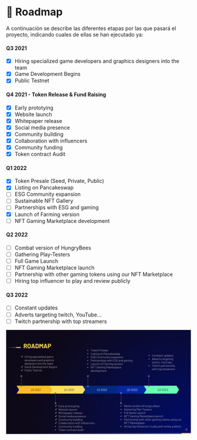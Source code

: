 # 📆 Roadmap

A continuación se describe las diferentes etapas por las que pasará el proyecto, indicando cuales de ellas se han ejecutado ya:

#### Q3 2021

* [x] Hiring specialized game developers and graphics designers into the team
* [x] Game Development Begins
* [x] Public Testnet

#### Q4 2021 - Token Release & Fund Raising

* [x] Early prototying
* [x] Website launch
* [x] Whitepaper release
* [x] Social media presence
* [x] Community building
* [x] Collaboration with influencers
* [x] Community funding
* [x] Token contract Audit

#### Q1 2022

* [x] Token Presale (Seed, Private, Public)
* [x] Listing on Pancakeswap
* [ ] ESG Community expansion
* [ ] Sustainable NFT Gallery
* [ ] Partnerships with ESG and gaming
* [x] Launch of Farming version
* [ ] NFT Gaming Marketplace development

#### Q2 2022

* [ ] Combat version of HungryBees
* [ ] Gathering Play-Testers
* [ ] Full Game Launch
* [ ] NFT Gaming Marketplace launch
* [ ] Partnership with other gaming tokens using our NFT Marketplace
* [ ] Hiring top influencer to play and review publicly

#### Q3 2022

* [ ] Constant updates
* [ ] Adverts targeting twitch, YouTube…
* [ ] Twitch partnership with top streamers

![](<../.gitbook/assets/image (2).png>)

